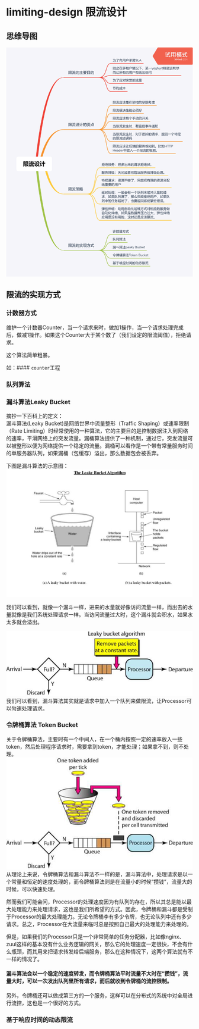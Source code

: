 # limiting-design 限流设计
## 思维导图
![limiting-design.png](https://github.com/qinxiongzhou/distributedSystem/blob/master/limiting-design/limiting-design.png)

## 限流的实现方式
### 计数器方式
维护一个计数器Counter，当一个请求来时，做加1操作，当一个请求处理完成后，做减1操作。如果这个Counter大于某个数了（我们设定的限流阈值），拒绝请求。     

这个算法简单粗暴。   

如：#### `counter`工程    

### 队列算法


### 漏斗算法Leaky Bucket
摘抄一下百科上的定义：    
漏斗算法(Leaky Bucket)是网络世界中流量整形（Traffic Shaping）或速率限制（Rate Limiting）时经常使用的一种算法，它的主要目的是控制数据注入到网络的速率，平滑网络上的突发流量。漏桶算法提供了一种机制，通过它，突发流量可以被整形以便为网络提供一个稳定的流量。漏桶可以看作是一个带有常量服务时间的单服务器队列，如果漏桶（包缓存）溢出，那么数据包会被丢弃。    
    
下图是漏斗算法的示意图：      
![leaky-bucket1.png](https://github.com/qinxiongzhou/distributedSystem/blob/master/limiting-design/leaky-bucket1.png)    

我们可以看到，就像一个漏斗一样，进来的水量就好像访问流量一样，而出去的水量就像是我们系统处理请求一样。当访问流量过大时，这个漏斗就会积水，如果水太多就会溢出。           

![leaky-bucket2.png](https://github.com/qinxiongzhou/distributedSystem/blob/master/limiting-design/leaky-bucket2.png)    
我们可以看到，漏斗算法其实就是请求中加入一个队列来做限流，让Processor可以匀速处理请求。

### 令牌桶算法 Token Bucket
关于令牌桶算法，主要时有一个中间人，在一个桶内按照一定的速率放入一些token，然后处理程序请求时，需要拿到token，才能处理；如果拿不到，则不处理。    
![token-bucket.png](https://github.com/qinxiongzhou/distributedSystem/blob/master/limiting-design/token-bucket.png)     
从理论上来说，令牌桶算法和漏斗算法不一样的是，漏斗算法中，处理请求是以一个常量和恒定的速度处理的，而令牌桶算法则是在流量小的时候“攒钱”，流量大的时候，可以快速处理。    

然而我们可能会问，Processor的处理速度因为有队列的存在，所以其总是能以最大处理能力来处理请求，这也是我们所希望的方式。因此，令牌桶和漏斗都是受制于Processor的最大处理能力。无论令牌桶李有多少令牌，也无论队列中还有多少请求。总之，Processor在大流量来临时总是按照自己最大的处理能力来处理的。    

但是，如果我们的Processor只是一个非常简单的任务分配器，比如像nginx、zuul这样的基本没有什么业务逻辑的网关，那么它的处理速度一定很快，不会有什么瓶颈，而其用来把请求转发给后端服务，那么在这种情况下，这两个算法就有不一样的情况了。   

####  漏斗算法会以一个稳定的速度转发，而令牌桶算法平时流量不大时在“攒钱”，流量大时，可以一次发出队列里所有请求，而后就收到令牌桶的流控限制。    

另外，令牌桶还可以做成第三方的一个服务，这样可以在分布式的系统中对全局进行流控，这也是一个很好的方式。



### 基于响应时间的动态限流
